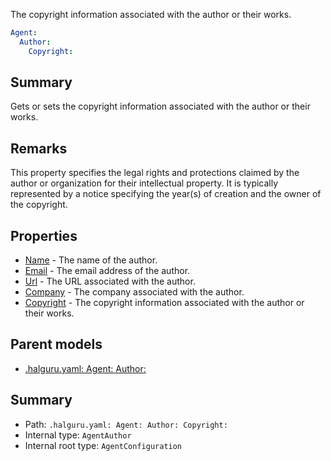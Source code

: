 <!--
title: Copyright
description: The copyright information associated with the author or their works.
version: 1.0.0+171c62d57116db7b4c2f74ee0132602e1e42a1c7
generated: true
date: 2025-03-31T14:52:15Z
node: This file is generated by the command-line program: `halguru manual --generate-docs`
-->


The copyright information associated with the author or their works.

```yaml
Agent:
  Author:
    Copyright:
```

## Summary

Gets or sets the copyright information associated with the author or their works.

## Remarks

This property specifies the legal rights and protections claimed by the author or organization for their intellectual property.
It is typically represented by a notice specifying the year(s) of creation and the owner of the copyright.

## Properties

* [Name]((halguru)-agent-author-name.md) - The name of the author.
* [Email]((halguru)-agent-author-email.md) - The email address of the author.
* [Url]((halguru)-agent-author-url.md) - The URL associated with the author.
* [Company]((halguru)-agent-author-company.md) - The company associated with the author.
* [Copyright]((halguru)-agent-author-copyright.md) - The copyright information associated with the author or their works.

## Parent models

* [.halguru.yaml: Agent: Author:]((halguru)-agent-author.md)
## Summary

* Path: `.halguru.yaml: Agent: Author: Copyright:`
* Internal type: `AgentAuthor`
* Internal root type: `AgentConfiguration`
